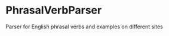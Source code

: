 PhrasalVerbParser
=================

Parser for English phrasal verbs and examples on different sites
